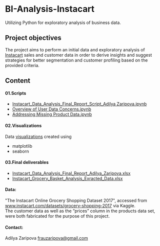 # BI-Analysis-Instacart
Utilizing Python for exploratory analysis of business data.

## Project objectives

The project aims to perform an initial data and exploratory analysis of [Instacart](https://www.instacart.com/) sales and customer data in order
to derive insights and suggest strategies for better segmentation and customer profiling based on the provided criteria.

## Content

#### 01.Scripts
* [Instacart_Data_Analysis_Final_Report_Script_Adilya Zaripova.ipynb](https://github.com/adilyaza/BI-Analysis-Instacart/blob/3e030975b5c2c2157b6c50ee5deaf347d0bc7401/08-2023%20Instacart%20Basket%20BI%20Analysis/01.Scripts/Instacart_Data_Analysis_Final_Report_Script_Adilya%20Zaripova.ipynb)  
* [Overview of User Data Concerns.ipynb](https://github.com/adilyaza/BI-Analysis-Instacart/blob/3e030975b5c2c2157b6c50ee5deaf347d0bc7401/08-2023%20Instacart%20Basket%20BI%20Analysis/01.Scripts/Overview%20of%20User%20Data%20Concerns.ipynb)  
* [Addressing Missing Product Data.ipynb](https://github.com/adilyaza/BI-Analysis-Instacart/blob/3e030975b5c2c2157b6c50ee5deaf347d0bc7401/08-2023%20Instacart%20Basket%20BI%20Analysis/01.Scripts/Addressing%20Missing%20Product%20Data.ipynb)  

#### 02.Visualizations
Data [visualizations](https://github.com/adilyaza/BI-Analysis-Instacart/tree/3e030975b5c2c2157b6c50ee5deaf347d0bc7401/08-2023%20Instacart%20Basket%20BI%20Analysis/02.Visualizations) created using
- matplotlib
- seaborn

#### 03.Final deliverables
* [Instacart_Data_Analysis_Final_Report_Adilya_Zaripova.xlsx](https://github.com/adilyaza/BI-Analysis-Instacart/blob/3e030975b5c2c2157b6c50ee5deaf347d0bc7401/08-2023%20Instacart%20Basket%20BI%20Analysis/03.%20Final%20deliverables/Instacart_Data_Analysis_Final_Report_Adilya_Zaripova.xlsx)  
* [Instacart_Grocery_Basket_Analysis_Exracted_Data.xlsx](https://github.com/adilyaza/BI-Analysis-Instacart/blob/3e030975b5c2c2157b6c50ee5deaf347d0bc7401/08-2023%20Instacart%20Basket%20BI%20Analysis/03.%20Final%20deliverables/Instacart_Grocery_Basket_Analysis_Exracted_Data.xlsx)  

#### Data:
"The Instacart Online Grocery Shopping Dataset 2017", accessed from www.instacart.com/datasets/grocery-shopping-2017 via Kaggle.  
The customer data as well as the “prices” column in the products data set, were both fabricated for the purpose of this project.

#### Contact:  
Adilya Zaripova frauzaripova@gmail.com
